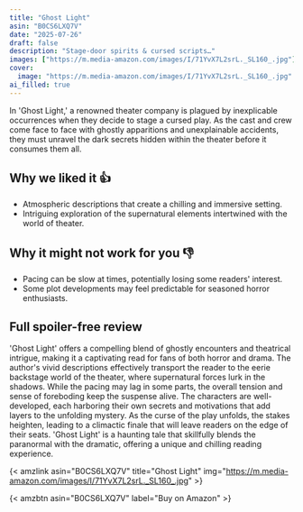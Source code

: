```yaml
---
title: "Ghost Light"
asin: "B0CS6LXQ7V"
date: "2025-07-26"
draft: false
description: "Stage-door spirits & cursed scripts…"
images: ["https://m.media-amazon.com/images/I/71YvX7L2srL._SL160_.jpg"]
cover:
  image: "https://m.media-amazon.com/images/I/71YvX7L2srL._SL160_.jpg"
ai_filled: true
---
```


In 'Ghost Light,' a renowned theater company is plagued by inexplicable
occurrences when they decide to stage a cursed play. As the cast and crew come
face to face with ghostly apparitions and unexplainable accidents, they must
unravel the dark secrets hidden within the theater before it consumes them all.

## Why we liked it 👍
- Atmospheric descriptions that create a chilling and immersive setting.
- Intriguing exploration of the supernatural elements intertwined with the world of theater.

## Why it might not work for you 👎
- Pacing can be slow at times, potentially losing some readers' interest.
- Some plot developments may feel predictable for seasoned horror enthusiasts.

## Full spoiler-free review
 'Ghost Light' offers a compelling blend of ghostly encounters and theatrical
intrigue, making it a captivating read for fans of both horror and drama. The
author's vivid descriptions effectively transport the reader to the eerie
backstage world of the theater, where supernatural forces lurk in the shadows.
While the pacing may lag in some parts, the overall tension and sense of
foreboding keep the suspense alive. The characters are well-developed, each
harboring their own secrets and motivations that add layers to the unfolding
mystery. As the curse of the play unfolds, the stakes heighten, leading to a
climactic finale that will leave readers on the edge of their seats. 'Ghost
Light' is a haunting tale that skillfully blends the paranormal with the
dramatic, offering a unique and chilling reading experience.

{< amzlink asin="B0CS6LXQ7V" title="Ghost Light" img="https://m.media-amazon.com/images/I/71YvX7L2srL._SL160_.jpg" >}

{< amzbtn asin="B0CS6LXQ7V" label="Buy on Amazon" >}
